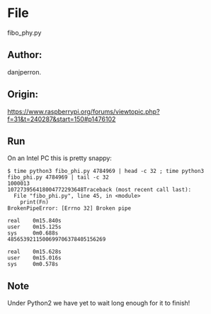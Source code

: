 # File

fibo_phy.py

## Author:

danjperron.

## Origin:

https://www.raspberrypi.org/forums/viewtopic.php?f=31&t=240287&start=150#p1476102

## Run

On an Intel PC this is pretty snappy:

	$ time python3 fibo_phi.py 4784969 | head -c 32 ; time python3 fibo_phi.py 4784969 | tail -c 32
	1000013
	107273956418004772293648Traceback (most recent call last):
	  File "fibo_phi.py", line 45, in <module>
	    print(Fn)
	BrokenPipeError: [Errno 32] Broken pipe
	
	real    0m15.840s
	user    0m15.125s
	sys     0m0.688s
	4856539211500699706378405156269
	
	real    0m15.628s
	user    0m15.016s
	sys     0m0.578s	


## Note

Under Python2 we have yet to wait long enough for it to finish!



